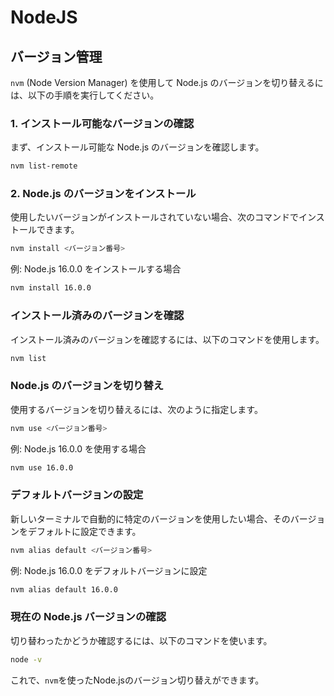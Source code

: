 # NodeJS

## バージョン管理
`nvm` (Node Version Manager) を使用して Node.js のバージョンを切り替えるには、以下の手順を実行してください。

### 1. インストール可能なバージョンの確認
まず、インストール可能な Node.js のバージョンを確認します。

```bash
nvm list-remote
```

### 2. Node.js のバージョンをインストール
使用したいバージョンがインストールされていない場合、次のコマンドでインストールできます。

```bash
nvm install <バージョン番号>
```

例: Node.js 16.0.0 をインストールする場合

```bash
nvm install 16.0.0
```

### インストール済みのバージョンを確認
インストール済みのバージョンを確認するには、以下のコマンドを使用します。

```bash
nvm list
```

### Node.js のバージョンを切り替え
使用するバージョンを切り替えるには、次のように指定します。

```bash
nvm use <バージョン番号>
```

例: Node.js 16.0.0 を使用する場合

```bash
nvm use 16.0.0
```

### デフォルトバージョンの設定
新しいターミナルで自動的に特定のバージョンを使用したい場合、そのバージョンをデフォルトに設定できます。

```bash
nvm alias default <バージョン番号>
```

例: Node.js 16.0.0 をデフォルトバージョンに設定

```bash
nvm alias default 16.0.0
```

### 現在の Node.js バージョンの確認
切り替わったかどうか確認するには、以下のコマンドを使います。

```bash
node -v
```

これで、`nvm`を使ったNode.jsのバージョン切り替えができます。
